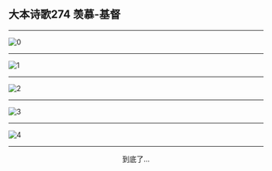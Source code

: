 
## 大本诗歌274 羡慕-基督
        
<div id="aplayer0"></div>

---

<img alt="0" data-original="/data/d0273/0.png">

---

<img alt="1" data-original="/data/d0273/1.png">

---

<img alt="2" data-original="/data/d0273/2.png">

---

<img alt="3" data-original="/data/d0273/3.png">

---

<img alt="4" data-original="/data/d0273/4.png">

---

<p style="text-align: center">到底了...</p>

<script src="/js/dist-view.js"></script>

<script>
MAIN.id = 'd0273';
        
const ap0 = new APlayer({
    container: document.getElementById('aplayer0'),
    volume: 1,
    loop: 'none',
    preload: 'none',
    audio: [{
        name: '大本诗歌274.mp3',
        artist: '大本诗歌',
        url: 'https://res.wx.qq.com/voice/getvoice?mediaid=MzI0NTk3MDM5M18yMjQ3NDkwODYz',
        cover: '/favicon'
    }]
});
</script>
